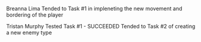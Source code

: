 Breanna Lima
Tended to Task #1 in impleneting the new movement and bordering of the player

Tristan Murphy
Tested Task #1 - SUCCEEDED
Tended to Task #2 of creating a new enemy type
